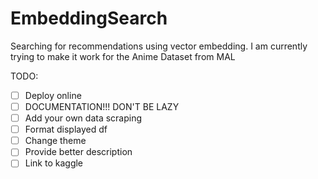 # EmbeddingSearch
Searching for recommendations using vector embedding. I am currently trying to make it work for the Anime Dataset from MAL

TODO:
- [ ] Deploy online
- [ ] DOCUMENTATION!!! DON'T BE LAZY
- [ ] Add your own data scraping
- [ ] Format displayed df 
- [ ] Change theme
- [ ] Provide better description
- [ ] Link to kaggle

